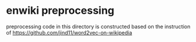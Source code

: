 # enwiki preprocessing

preprocessing code in this directory is constructed based on the instruction of https://github.com/jind11/word2vec-on-wikipedia

